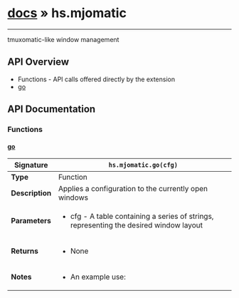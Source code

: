# [docs](index.md) » hs.mjomatic
---

tmuxomatic-like window management

## API Overview
* Functions - API calls offered directly by the extension
 * [go](#go)

## API Documentation

### Functions

#### [go](#go)
| <span style="text-align: left;">**Signature**</span> | <span style="text-align: left;">`hs.mjomatic.go(cfg)` </span>                                                |
| -----------------------------------------------------|---------------------------------------------------------------------------------------------------------|
| **Type**                                             | Function                                                                                         |
| **Description**                                      | Applies a configuration to the currently open windows                                                                                         |
| **Parameters**                                       | <ul><li>cfg - A table containing a series of strings, representing the desired window layout</li></ul> |
| **Returns**                                          | <ul><li>None</li></ul>          |
| **Notes**                                            | <ul><li>An example use:</li></ul>                |

